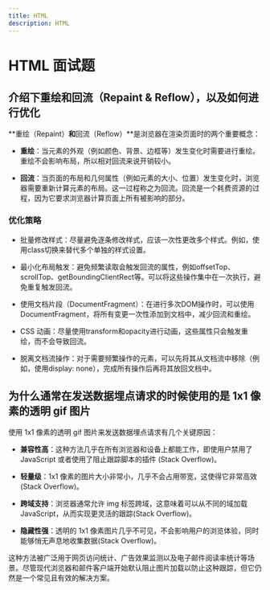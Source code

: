 ```yaml
---
title: HTML
description: HTML
---
```


# HTML 面试题

## 介绍下重绘和回流（Repaint & Reflow），以及如何进行优化

**重绘（Repaint）**和**回流（Reflow）**是浏览器在渲染页面时的两个重要概念：

* **重绘**：当元素的外观（例如颜色、背景、边框等）发生变化时需要进行重绘。重绘不会影响布局，所以相对回流来说开销较小。

* **回流**：当页面的布局和几何属性（例如元素的大小、位置）发生变化时，浏览器需要重新计算元素的布局。这一过程称之为回流。回流是一个耗费资源的过程，因为它要求浏览器计算页面上所有被影响的部分。

### 优化策略

* 批量修改样式：尽量避免逐条修改样式，应该一次性更改多个样式。例如，使用class切换来替代多个单独的样式设置。

* 最小化布局触发：避免频繁读取会触发回流的属性，例如offsetTop、scrollTop、getBoundingClientRect等。可以将这些操作集中在一次执行，避免重复触发回流。

* 使用文档片段（DocumentFragment）：在进行多次DOM操作时，可以使用DocumentFragment，将所有变更一次性添加到文档中，减少回流和重绘。

* CSS 动画：尽量使用transform和opacity进行动画，这些属性只会触发重绘，而不会导致回流。

* 脱离文档流操作：对于需要频繁操作的元素，可以先将其从文档流中移除（例如，使用display: none），完成所有操作后再将其放回文档中。

## 为什么通常在发送数据埋点请求的时候使用的是 1x1 像素的透明 gif 图片

使用 1x1 像素的透明 gif 图片来发送数据埋点请求有几个关键原因：

* **兼容性高**：这种方法几乎在所有浏览器和设备上都能工作，即使用户禁用了 JavaScript 或者使用了阻止跟踪脚本的插件​ (Stack Overflow)​。

* **轻量级**：1x1 像素的图片大小非常小，几乎不会占用带宽，这使得它非常高效​ (Stack Overflow)​。

* **跨域支持**：浏览器通常允许 img 标签跨域，这意味着可以从不同的域加载 JavaScript，从而实现更灵活的跟踪​ (Stack Overflow)​。

* **隐藏性强**：透明的 1x1 像素图片几乎不可见，不会影响用户的浏览体验，同时能够悄无声息地收集数据​ (Stack Overflow)​。

这种方法被广泛用于网页访问统计、广告效果监测以及电子邮件阅读率统计等场景。尽管现代浏览器和邮件客户端开始默认阻止图片加载以防止这种跟踪，但它仍然是一个常见且有效的解决方案。
